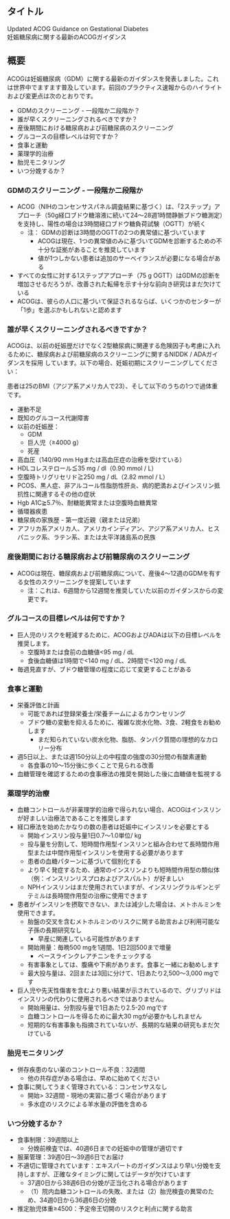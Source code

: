 ## タイトル
Updated ACOG Guidance on Gestational Diabetes  
妊娠糖尿病に関する最新のACOGガイダンス

## 概要
ACOGは妊娠糖尿病（GDM）に関する最新のガイダンスを発表しました。これは世界中でますます普及しています。前回のプラクティス速報からのハイライトおよび変更点は次のとおりです。

* GDMのスクリーニング - 一段階か二段階か？
* 誰が早くスクリーニングされるべきですか？
* 産後期間における糖尿病および前糖尿病のスクリーニング
* グルコースの目標レベルは何ですか？
* 食事と運動
* 薬理学的治療
* 胎児モニタリング
* いつ分娩するか？

### GDMのスクリーニング - 一段階か二段階か
* ACOG（NIHのコンセンサスパネル調査結果に基づく）は、「2ステップ」アプローチ（50g経口ブドウ糖溶液に続いて24〜28週1時間静脈ブドウ糖測定）を支持し、陽性の場合は3時間経口ブドウ糖負荷試験（OGTT）が続く
  * 注： GDMの診断は3時間のOGTTの2つの異常値に基づいています
    * ACOGは現在、1つの異常値のみに基づいてGDMを診断するための不十分な証拠があることを推奨しています
    * 値が1つしかない患者は追加のサーベイランスが必要になる場合がある
* すべての女性に対する1ステップアプローチ（75 g OGTT）はGDMの診断を増加させるだろうが、改善された転帰を示す十分な前向き研究はまだ欠けている
* ACOGは、彼らの人口に基づいて保証されるならば、いくつかのセンターが「1歩」を選ぶかもしれないと認めます

### 誰が早くスクリーニングされるべきですか？
ACOGは、以前の妊娠歴だけでなく2型糖尿病に関連する危険因子も考慮に入れるために、糖尿病および前糖尿病のスクリーニングに関するNIDDK / ADAガイダンスを採用  しています。以下の場合、妊娠初期にスクリーニングしてください：

患者は25のBMI（アジア系アメリカ人で23）、そして以下のうちの1つで過体重です。
* 運動不足
* 既知のグルコース代謝障害
* 以前の妊娠歴：
  * GDM
  * 巨人児（≥4000 g）
  * 死産
* 高血圧（140/90 mm Hgまたは高血圧症の治療を受けている）
* HDLコレステロール≦35 mg / dl（0.90 mmol / L）
* 空腹時トリグリセリド≧250 mg / dL（2.82 mmol / L）
* PCOS、黒人症、非アルコール性脂肪性肝炎、病的肥満およびインスリン抵抗性に関連するその他の症状
* Hgb A1C≧5.7％、耐糖能異常または空腹時血糖異常
* 循環器疾患
* 糖尿病の家族歴 - 第一度近親（親または兄弟）
* アフリカ系アメリカ人、アメリカインディアン、アジア系アメリカ人、ヒスパニック系、ラテン系、または太平洋諸島系の民族

### 産後期間における糖尿病および前糖尿病のスクリーニング
* ACOGは現在、糖尿病および前糖尿病について、産後4〜12週のGDMを有する女性のスクリーニングを提案しています
  * 注：これは、6週間から12週間を推奨していた以前のガイダンスからの変更です。

### グルコースの目標レベルは何ですか？
* 巨人児のリスクを軽減するために、ACOGおよびADAは以下の目標レベルを推奨します。
  * 空腹時または食前の血糖値<95 mg / dL
  * 食後血糖値は1時間で<140 mg / dL、2時間で<120 mg / dL
* 毎週見直すが、ブドウ糖管理の程度に応じて変更することがある

### 食事と運動
* 栄養評価と計画
  * 可能であれば登録栄養士/栄養チームによるカウンセリング
  * ブドウ糖の変動を抑えるために、複雑な炭水化物、3食、2軽食をお勧めします
    * まだ知られていない炭水化物、脂肪、タンパク質間の理想的なカロリー分布
* 週5日以上、または週150分以上の中程度の強度の30分間の有酸素運動
  * 各食事の10〜15分後に歩くことで見られる改善
* 血糖管理を確認するための食事療法の推奨を開始した後に血糖値を監視する

### 薬理学的治療
* 血糖コントロールが非薬理学的治療で得られない場合、ACOGはインスリンが好ましい治療法であることを推奨します
* 経口療法を始めたかなりの数の患者は妊娠中にインスリンを必要とする
  * 開始インスリン投与量1日0.7〜1.0単位/ kg
  * 投与量を分割して、短時間作用型インスリンと組み合わせて長時間作用型または中間作用型インスリンを使用する必要があります
  * 患者の血糖パターンに基づいて個別化する
  * より早く発症するため、通常のインスリンよりも短時間作用型の類似体（例：インスリンリスプロおよびアスパルト）が好ましい
  * NPHインスリンはまだ使用されていますが、インスリングラルギンとデテミルは長時間作用型の治療に使用できます
* 患者がインスリンを摂取できない、または減少した場合は、メトホルミンを使用できます。
  * 胎盤の交叉を含むメトホルミンのリスクに関する助言および利用可能な子孫の長期研究なし
    * 早産に関連している可能性があります
  * 開始用量：毎晩500 mgを1週間、1日2回500まで増量
    * ベースラインクレアチニンをチェックする
  * 有害事象としては、腹痛や下痢があります。食事と一緒にお勧めします
  * 最大投与量は、2回または3回に分けて、1日あたり2,500〜3,000 mgです
* 巨人児や先天性傷害を含むより悪い結果が示されているので、グリブリドはインスリンの代わりに使用されるべきではありません。
  * 開始用量は、分割投与量で1日あたり2.5-20 mgです
  * 血糖コントロールを得るために最大30 mgが必要かもしれません
  * 短期的な有害事象も指摘されていないが、長期的な結果の研究もまだ欠けている

### 胎児モニタリング
* 併存疾患のない薬のコントロール不良：32週間
  * 他の共存症がある場合は、早めに始めてください
* 食事に関してうまく管理されている：コンセンサスなし
  * 開始> 32週間 - 現地の実習に基づく場合があります
  * 多水症のリスクによる羊水量の評価を含める

### いつ分娩するか？
* 食事制限：39週間以上
  * 分娩前検査では、40週6日までの妊娠中の管理が適切です
* 服薬管理：39週0日〜39週6日でお届け
* 不適切に管理されています：エキスパートのガイダンスはより早い分娩を支持しますが、正確なタイミングに関してはデータが欠けています
  * 37週0日から38週6日の分娩が正当化される場合があります
  * （1）院内血糖コントロールの失敗、または（2）胎児検査の異常のため、34週0日から36週6日の分娩
* 推定胎児体重≥4500：予定帝王切開のリスクと利点に関する助言
